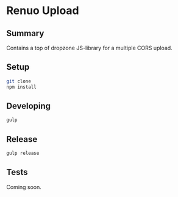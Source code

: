 # Renuo Upload

## Summary

Contains a top of dropzone JS-library for a multiple CORS upload.

## Setup

```sh
git clone
npm install
```

## Developing

```sh
gulp
```

## Release

```sh
gulp release
```

## Tests

Coming soon.
